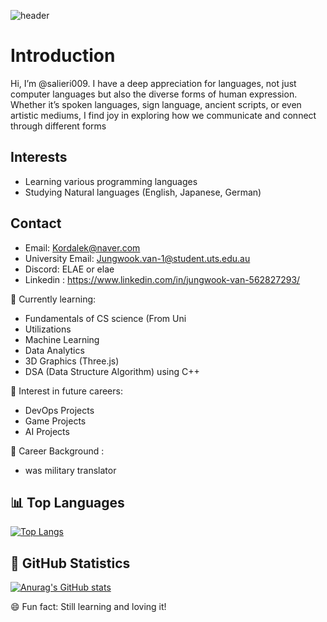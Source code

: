 ![header](https://capsule-render.vercel.app/api?type=shark&color=gradient&customGradient=4E88D1,78C0E0&width=400)

# Introduction
Hi, I’m @salieri009. I have a deep appreciation for languages, not just computer languages but also the diverse forms of human expression. 
Whether it’s spoken languages, sign language, ancient scripts, or even artistic mediums, I find joy in exploring how we communicate and connect through different forms

## Interests
- Learning various programming languages
- Studying Natural languages (English, Japanese, German)

## Contact
- Email: [Kordalek@naver.com](mailto:Kordalek@naver.com)
- University Email: [Jungwook.van-1@student.uts.edu.au](mailto:Jungwook.van-1@student.uts.edu.au)
- Discord: ELAE or elae
- Linkedin : https://www.linkedin.com/in/jungwook-van-562827293/

🌱 Currently learning:
- Fundamentals of CS science (From Uni
- Utilizations
- Machine Learning
- Data Analytics
- 3D Graphics (Three.js)
- DSA (Data Structure Algorithm) using C++

💞️ Interest in future careers:
- DevOps Projects
- Game Projects
- AI Projects

💼 Career Background : 
- was military translator

## 📊 Top Languages
[![Top Langs](https://github-readme-stats.vercel.app/api/top-langs/?username=salieri009&layout=compact&theme=tokyonight)](https://github.com/anuraghazra/github-readme-stats)

## 🚀 GitHub Statistics
[![Anurag's GitHub stats](https://github-readme-stats.vercel.app/api?username=salieri009&show_icons=true&theme=tokyonight)](https://github.com/anuraghazra/github-readme-stats)



😄 Fun fact: Still learning and loving it!

